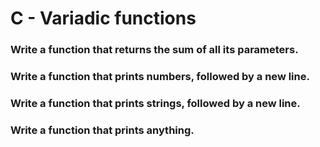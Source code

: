 <h1>C - Variadic functions  
<h3>Write a function that returns the sum of all its parameters.  
<h3>Write a function that prints numbers, followed by a new line.  
<h3>Write a function that prints strings, followed by a new line.  
<h3>Write a function that prints anything.  
